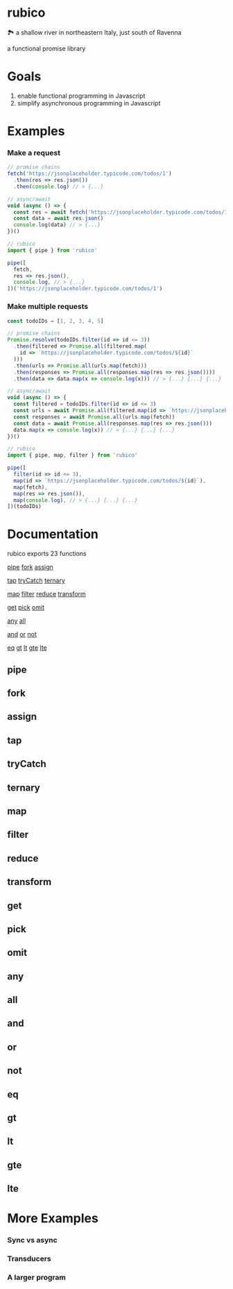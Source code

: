 # rubico
🏞 a shallow river in northeastern Italy, just south of Ravenna

a functional promise library

# Goals
1. enable functional programming in Javascript
2. simplify asynchronous programming in Javascript

# Examples
### Make a request
```javascript
// promise chains
fetch('https://jsonplaceholder.typicode.com/todos/1')
  .then(res => res.json())
  .then(console.log) // > {...}

// async/await
void (async () => {
  const res = await fetch('https://jsonplaceholder.typicode.com/todos/1')
  const data = await res.json()
  console.log(data) // > {...}
})()

// rubico
import { pipe } from 'rubico'

pipe([
  fetch,
  res => res.json(),
  console.log, // > {...}
])('https://jsonplaceholder.typicode.com/todos/1')
```

### Make multiple requests
```javascript
const todoIDs = [1, 2, 3, 4, 5]

// promise chains
Promise.resolve(todoIDs.filter(id => id <= 3))
  .then(filtered => Promise.all(filtered.map(
    id => `https://jsonplaceholder.typicode.com/todos/${id}`
  )))
  .then(urls => Promise.all(urls.map(fetch)))
  .then(responses => Promise.all(responses.map(res => res.json())))
  .then(data => data.map(x => console.log(x))) // > {...} {...} {...}

// async/await
void (async () => {
  const filtered = todoIDs.filter(id => id <= 3)
  const urls = await Promise.all(filtered.map(id => `https://jsonplaceholder.typicode.com/todos/${id}`))
  const responses = await Promise.all(urls.map(fetch))
  const data = await Promise.all(responses.map(res => res.json()))
  data.map(x => console.log(x)) // > {...} {...} {...}
})()

// rubico
import { pipe, map, filter } from 'rubico'

pipe([
  filter(id => id <= 3),
  map(id => `https://jsonplaceholder.typicode.com/todos/${id}`),
  map(fetch),
  map(res => res.json()),
  map(console.log), // > {...} {...} {...}
])(todoIDs)
```

# Documentation
rubico exports 23 functions

[pipe](https://github.com/richytong/rubico#pipe)
[fork](https://github.com/richytong/rubico#fork)
[assign](https://github.com/richytong/rubico#assign)

[tap](https://github.com/richytong/rubico#tap)
[tryCatch](https://github.com/richytong/rubico#tryCatch)
[ternary](https://github.com/richytong/rubico#ternary)

[map](https://github.com/richytong/rubico#map)
[filter](https://github.com/richytong/rubico#filter)
[reduce](https://github.com/richytong/rubico#reduce)
[transform](https://github.com/richytong/rubico#transform)

[get](https://github.com/richytong/rubico#get)
[pick](https://github.com/richytong/rubico#pick)
[omit](https://github.com/richytong/rubico#omit)

[any](https://github.com/richytong/rubico#any)
[all](https://github.com/richytong/rubico#all)

[and](https://github.com/richytong/rubico#and)
[or](https://github.com/richytong/rubico#or)
[not](https://github.com/richytong/rubico#not)

[eq](https://github.com/richytong/rubico#eq)
[gt](https://github.com/richytong/rubico#gt)
[lt](https://github.com/richytong/rubico#lt)
[gte](https://github.com/richytong/rubico#gte)
[lte](https://github.com/richytong/rubico#lte)


## pipe
## fork
## assign
## tap
## tryCatch
## ternary
## map
## filter
## reduce
## transform
## get
## pick
## omit
## any
## all
## and
## or
## not
## eq
## gt
## lt
## gte
## lte

# More Examples
### Sync vs async

### Transducers

### A larger program
